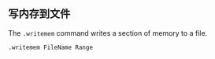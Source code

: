 ## 写内存到文件

The `.writemem` command writes a section of memory to a file.

```Shell
.writemem FileName Range
```